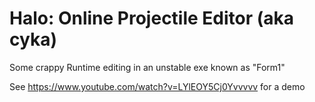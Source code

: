 # Halo: Online Projectile Editor (aka cyka)
Some crappy Runtime editing in an unstable exe known as "Form1"

See https://www.youtube.com/watch?v=LYlEOY5Cj0Yvvvvv for a demo
